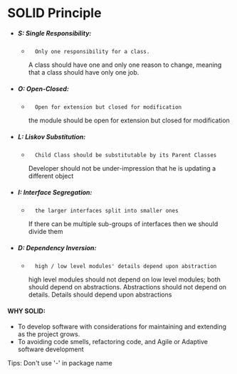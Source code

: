 # SOLID Principle
- ##### S: Single Responsibility:
    -       Only one responsibility for a class.
        
        A class should have one and only one reason to change, meaning that a class should have only one job.
- ##### O: Open-Closed: 
    -       Open for extension but closed for modification
        
        the module should be open for extension but closed for modification
- ##### L: Liskov Substitution: 
    -       Child Class should be substitutable by its Parent Classes
        Developer should not be under-impression that he is updating a different object
- ##### I: Interface Segregation: 
    -       the larger interfaces split into smaller ones
        If there can be multiple sub-groups of interfaces then we should divide them
- ##### D: Dependency Inversion: 
    -       high / low level modules' details depend upon abstraction
        high level modules should not depend on low level modules; both should depend on abstractions. Abstractions should not depend on details.  Details should depend upon abstractions
#### WHY SOLID:
  - To develop software with considerations for maintaining and extending as the project grows.
  - To avoiding code smells, refactoring code, and Agile or Adaptive software development

Tips: Don't use '-' in package name